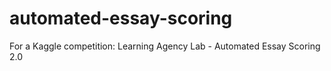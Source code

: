 # automated-essay-scoring
For a Kaggle competition: Learning Agency Lab - Automated Essay Scoring 2.0
